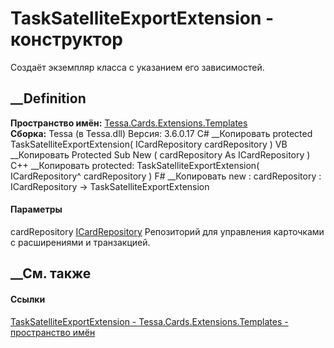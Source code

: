 # TaskSatelliteExportExtension - конструктор
Создаёт экземпляр класса с указанием его зависимостей.
## __Definition
 **Пространство имён:**
[Tessa.Cards.Extensions.Templates](N_Tessa_Cards_Extensions_Templates.htm)  
 **Сборка:** Tessa (в Tessa.dll) Версия: 3.6.0.17
C# __Копировать
     protected TaskSatelliteExportExtension(
    	ICardRepository cardRepository
    )
VB __Копировать
     Protected Sub New ( 
    	cardRepository As ICardRepository
    )
C++ __Копировать
     protected:
    TaskSatelliteExportExtension(
    	ICardRepository^ cardRepository
    )
F# __Копировать
     new : 
            cardRepository : ICardRepository -> TaskSatelliteExportExtension
#### Параметры
cardRepository [ICardRepository](T_Tessa_Cards_ICardRepository.htm)
    Репозиторий для управления карточками с расширениями и транзакцией.
##  __См. также
#### Ссылки
[TaskSatelliteExportExtension -
](T_Tessa_Cards_Extensions_Templates_TaskSatelliteExportExtension.htm)
[Tessa.Cards.Extensions.Templates - пространство
имён](N_Tessa_Cards_Extensions_Templates.htm)
